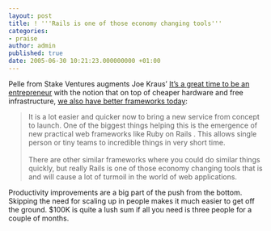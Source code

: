 ```yaml
---
layout: post
title: ! '''Rails is one of those economy changing tools'''
categories:
- praise
author: admin
published: true
date: 2005-06-30 10:21:23.000000000 +01:00
---
```

<p>Pelle from Stake Ventures augments Joe Kraus&#8217; <a href="http://bnoopy.typepad.com/bnoopy/2005/06/its_a_great_tim.html">It&rsquo;s a great time to be an entrepreneur</a> with the notion that on top of cheaper hardware and free infrastructure, <a href="http://stakeventures.com/articles/2005/06/30/it-s-a-great-time-to-be-an-entrepreneur">we also have better frameworks today</a>:</p>
<blockquote>It is a lot easier and quicker now to bring a new service from concept to launch. One of the biggest things helping this is the emergence of new practical web frameworks like Ruby on Rails . This allows single person or tiny teams to incredible things in very short time. <br />
<br />
There are other similar frameworks where you could do similar things quickly, but really Rails is one of those economy changing tools that is and will cause a lot of turmoil in the world of web applications.</blockquote>
<p>Productivity improvements are a big part of the push from the bottom. Skipping the need for scaling up in people makes it much easier to get off the ground. $100K is quite a lush sum if all you need is three people for a couple of months.</p>